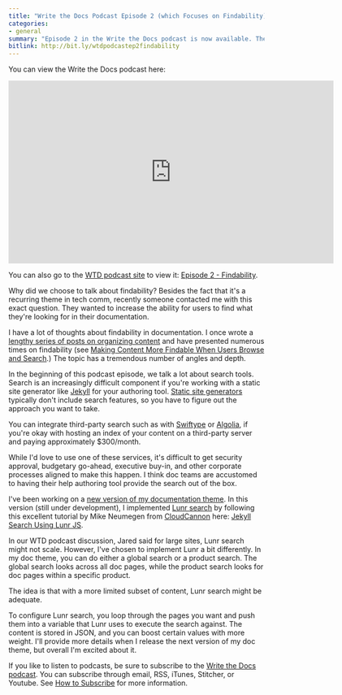 ```yaml
---
title: "Write the Docs Podcast Episode 2 (which Focuses on Findability) Now Available "
categories:
- general
summary: "Episode 2 in the Write the Docs podcast is now available. The topic of episode 2 is findability: How do you allow your users to find what they're looking for in your documentation? We talk about various tools for findability: search, tags, faceted filters, sidebar navigation, inline links, related links, terms/glossaries, and breadcrumbs. In this post, I also share a few more details about Lunr search."
bitlink: http://bit.ly/wtdpodcastep2findability
---
```


You can view the Write the Docs podcast here:

<iframe width="640" height="360" src="https://www.youtube.com/embed/Z8puPiBVa0w" frameborder="0" allowfullscreen></iframe>

You can also go to the [WTD podcast site](http://podcast.writethedocs.org) to view it: [Episode 2 - Findability](http://bit.ly/wtdpodcastepisode2).

Why did we choose to talk about findability? Besides the fact that it's a recurring theme in tech comm, recently someone contacted me with this exact question. They wanted to increase the ability for users to find what they're looking for in their documentation.

I have a lot of thoughts about findability in documentation. I once wrote a [lengthy series of posts on organizing content](https://idratherbewriting.com/2010/05/17/new-series-organizing-content-organizing-content-1/) and have presented numerous times on findability (see [Making Content More Findable When Users Browse and Search](https://idratherbewriting.com/2013/06/24/recording-of-making-content-more-findable-when-users-browse-and-search-ua-europe-presentation/).) The topic has a tremendous number of angles and depth.

In the beginning of this podcast episode, we talk a lot about search tools. Search is an increasingly difficult component if you're working with a static site generator like [Jekyll](http://jekyllrb.com) for your authoring tool. [Static site generators](http://www.staticgen.com/) typically don't include search features, so you have to figure out the approach you want to take.

You can integrate third-party search such as with [Swiftype](https://swiftype.com/) or [Algolia](https://www.algolia.com/), if you're okay with hosting an index of your content on a third-party server and paying approximately $300/month.

While I'd love to use one of these services, it's difficult to get security approval, budgetary go-ahead, executive buy-in, and other corporate processes aligned to make this happen. I think doc teams are accustomed to having their help authoring tool provide the search out of the box.

I've been working on a [new version of my documentation theme](https://idratherbewriting.com/documentation-theme-jekyll-next-version/). In this version (still under development), I implemented [Lunr search](http://lunrjs.com/) by following this excellent tutorial by Mike Neumegen from [CloudCannon](http://cloudcannon.com/) here: [Jekyll Search Using Lunr JS](http://jekyll.tips/jekyll-casts/jekyll-search-using-lunr-js/).

In our WTD podcast discussion, Jared said for large sites, Lunr search might not scale. However, I've chosen to implement Lunr a bit differently. In my doc theme, you can do either a global search or a product search. The global search looks across all doc pages, while the product search looks for doc pages within a specific product.

The idea is that with a more limited subset of content, Lunr search might be adequate.

To configure Lunr search, you loop through the pages you want and push them into a variable that Lunr uses to execute the search against. The content is stored in JSON, and you can boost certain values with more weight. I'll provide more details when I release the next version of my doc theme, but overall I'm excited about it.

If you like to listen to podcasts, be sure to subscribe to the [Write the Docs podcast](http://podcast.writethedocs.org). You can subscribe through email, RSS, iTunes, Stitcher, or Youtube. See [How to Subscribe](http://podcast.writethedocs.org/how-to-subscribe/) for more information.
